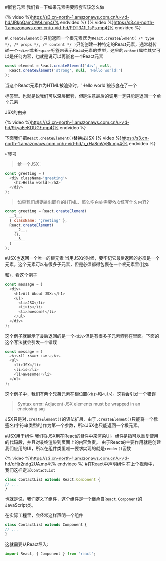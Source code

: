 #嵌套元素
我们看一下如果元素需要嵌套应该怎么做

{% video %}https://s3.cn-north-1.amazonaws.com.cn/u-vid-hd/JRkpQamCWxI.mp4{% endvideo %}
{% video %}https://s3.cn-north-1.amazonaws.com.cn/u-vid-hd/PDT3A1L1sPs.mp4{% endvideo %}

#`.createElement()`只能返回一个根元素
因为`React.createElement( /* type */, /* props */, /* content */ )`只能创建一种特定的React元素，通常就传递一个`<div>`或者`<span>`标签来表示React元素的类型，这里的`content`属性其实可以是任何内容，也就是说可以再嵌套一个React元素
```js
const element = React.createElement('div', null,
  React.createElement('strong', null, 'Hello world!')
);
```
当这个React元素作为HTML被渲染时，'Hello world'被嵌套在了一个<div>标签里。也就是说我们可以深层嵌套，但是注意最后的调用一定只能是返回一个单个元素

JSX的由来

{% video %}https://s3.cn-north-1.amazonaws.com.cn/u-vid-hd/9kyaEeKDUGE.mp4{% endvideo %}


下面我们把`React.createElement()`替换成JSX
{% video %}https://s3.cn-north-1.amazonaws.com.cn/u-vid-hd/h_rHa8mVyBk.mp4{% endvideo %}

#练习
>给一个JSX：
```js
const greeting = (
  <div className='greeting'>
    <h2>Hello world!</h2>
  </div>
);
```

>如果我们想要输出同样的HTML，那么空白处需要依次填写什么内容?
```js
const greeting = React.createElement(
  __1__,
  { className: 'greeting' },
  React.createElement(
    __2__,
    {},
    __3__
  )
);
```

#JSX也返回一个唯一的根元素
当用JSX的时候，要牢记它最后返回的必须是一个元素。这个元素可以有很多子元素，但是必须都得包裹在一个根元素里(比如<div>和<span>)，看这个例子
```js
const message = (
  <div>
    <h1>All About JSX:</h1>
    <ul>
      <li>JSX</li>
      <li>is</li>
      <li>awesome!</li>
    </ul>
  </div>
);
```

这个例子就展示了最后返回的是一个`<div>`但是有很多子元素嵌套在里面。下面的这个写法就会引发一个错误
```js
const message = (
  <h1>All About JSX:</h1>
  <ul>
    <li>JSX</li>
    <li>is</li>
    <li>awesome!</li>
  </ul>
);
```
这个例子中，我们有两个兄弟元素在根位置(`<h1>`和`<ul>`)。这将会引发一个错误
>Syntax error: Adjacent JSX elements must be wrapped in an enclosing tag

JSX只是对`.createElement()`的语法扩展，由于`.createElement()`只能将一个标签名(字符串类型的)作为第一个参数，所以JSX也只能返回一个根元素。

#JSX用于组件
我们将JSX用在React的组件中来渲染UI。组件是指可以重复使用的代码段，并且对最终渲染到页面上的内容负责。
由于React的主要作用就是创建我们应用的UI，所以在组件类里唯一要求实现的就是`render()`函数

{% video %}https://s3.cn-north-1.amazonaws.com.cn/u-vid-hd/qHjr2ndg2UA.mp4{% endvideo %}
#在React中声明组件
在上个视频中，我们这样定义`ContactList`
```js
class ContactList extends React.Component {
// ...
}
```
也就是说，我们定义了组件，这个组件是一个继承自`React.Component`的JavaScript类。

在实际工程里，会经常这样声明一个组件
```js
class ContactList extends Component {
// ...
}
```
这就需要从React导入:
```js
import React, { Component } from 'react';
```

